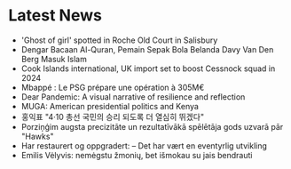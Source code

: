# Latest News
-  'Ghost of girl' spotted in Roche Old Court in Salisbury
-  Dengar Bacaan Al-Quran, Pemain Sepak Bola Belanda Davy Van Den Berg Masuk Islam
-  Cook Islands international, UK import set to boost Cessnock squad in 2024
-  Mbappé : Le PSG prépare une opération à 305M€
-  Dear Pandemic: A visual narrative of resilience and reflection
-  MUGA: American presidential politics and Kenya
-  홍익표 "4·10 총선 국민의 승리 되도록 더 열심히 뛰겠다"
-  Porziņģim augsta precizitāte un rezultatīvākā spēlētāja gods uzvarā pār "Hawks"
-  Har restaurert og oppgradert: – Det har vært en eventyrlig utvikling
-  Emilis Vėlyvis: nemėgstu žmonių, bet išmokau su jais bendrauti
